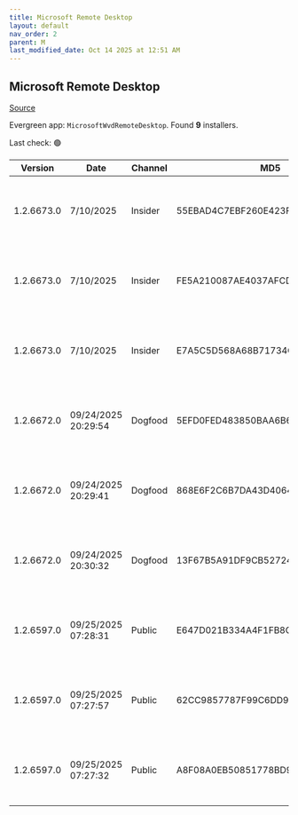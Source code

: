 ```yaml
---
title: Microsoft Remote Desktop
layout: default
nav_order: 2
parent: M
last_modified_date: Oct 14 2025 at 12:51 AM
---
```


## Microsoft Remote Desktop

[Source](https://docs.microsoft.com/en-us/azure/virtual-desktop/connect-windows-7-10)

Evergreen app: `MicrosoftWvdRemoteDesktop`. Found **9** installers.

Last check: 🟢

| Version    | Date                | Channel | MD5                              | Sha2                                                                                                                             | Architecture | URI                                                                                                                                                                                                                                                                  |
| ---------- | ------------------- | ------- | -------------------------------- | -------------------------------------------------------------------------------------------------------------------------------- | ------------ | -------------------------------------------------------------------------------------------------------------------------------------------------------------------------------------------------------------------------------------------------------------------- |
| 1.2.6673.0 | 7/10/2025           | Insider | 55EBAD4C7EBF260E423F9DFA867D2195 | A72A6831A815528769879065E02C8D5855EFE78BB925F99F68AD1B3486B9E968571B164DAAE69B27A137CAD5719FB4E6D8F1B5444396CDDEFA998683DE243860 | ARM64        | [https://res.cdn.office.net/remote-desktop-windows-client/c75d3bed-34a8-42d2-95cb-ac261778711e/RemoteDesktop_1.2.6673.0_ARM64.msi](https://res.cdn.office.net/remote-desktop-windows-client/c75d3bed-34a8-42d2-95cb-ac261778711e/RemoteDesktop_1.2.6673.0_ARM64.msi) |
| 1.2.6673.0 | 7/10/2025           | Insider | FE5A210087AE4037AFCDA73887DB085E | 39253C785C60E1AB151AC34EA8BDA9638C2E4ABE4D729928E0AA8CD46DC229794E5C8BC0EE776D44497D0C6D9A7700E3CF6799477B9CE9856383AC9E2D31D07E | x64          | [https://res.cdn.office.net/remote-desktop-windows-client/1fb38efc-ca4c-457f-85c9-bcb77b541e64/RemoteDesktop_1.2.6673.0_x64.msi](https://res.cdn.office.net/remote-desktop-windows-client/1fb38efc-ca4c-457f-85c9-bcb77b541e64/RemoteDesktop_1.2.6673.0_x64.msi)     |
| 1.2.6673.0 | 7/10/2025           | Insider | E7A5C5D568A68B71734C01A3E7D10E63 | 82EFAA74823447F265B6441C9323FBDCED31A3061A36812B5E47D61F741D57217AFB71142D8F2F376F9E2143EF2729DFCF24C740D8250B9AC1E3FCF9C377FE2A | x86          | [https://res.cdn.office.net/remote-desktop-windows-client/1b04408d-4929-4547-8e31-22a437cf97d3/RemoteDesktop_1.2.6673.0_x86.msi](https://res.cdn.office.net/remote-desktop-windows-client/1b04408d-4929-4547-8e31-22a437cf97d3/RemoteDesktop_1.2.6673.0_x86.msi)     |
| 1.2.6672.0 | 09/24/2025 20:29:54 | Dogfood | 5EFD0FED483850BAA6B65586E5E3A8A2 | 8BAE5D315801E6F6D8D1E131967305B82FD68339DFE010219569FA9A167802BF29FFD10D88103BED61712CAE1C871ECB3648E069778D2FA182C872324B2B2C98 | ARM64        | [https://res.cdn.office.net/remote-desktop-windows-client/17f6b40a-7b69-4a8d-a92a-55aa7926cbe5/RemoteDesktop_1.2.6672.0_ARM64.msi](https://res.cdn.office.net/remote-desktop-windows-client/17f6b40a-7b69-4a8d-a92a-55aa7926cbe5/RemoteDesktop_1.2.6672.0_ARM64.msi) |
| 1.2.6672.0 | 09/24/2025 20:29:41 | Dogfood | 868E6F2C6B7DA43D4064FF5A583BF0CC | 88EADF45B3DFFB7C6677F96AB5482649346E5399F86C6C6816463367EEC7ACBA5C4B8C27469DC7DA72E944AC216333550E28DAF95074250240C4254C6D47C69C | x64          | [https://res.cdn.office.net/remote-desktop-windows-client/4597095d-1d9d-472a-b1f3-a8c4be6f0b1e/RemoteDesktop_1.2.6672.0_x64.msi](https://res.cdn.office.net/remote-desktop-windows-client/4597095d-1d9d-472a-b1f3-a8c4be6f0b1e/RemoteDesktop_1.2.6672.0_x64.msi)     |
| 1.2.6672.0 | 09/24/2025 20:30:32 | Dogfood | 13F67B5A91DF9CB52724863032C4D4C8 | C33531FE0C80183D85AA2AFAD60A6471F5CED066D1E908A9DE0934961D6EAC138739D72BD0F1A3C0EF9F8098584DB46B0ADE5AE8A861BB155B0556221E54A318 | x86          | [https://res.cdn.office.net/remote-desktop-windows-client/f4d65744-9583-41c3-ae69-62b39a1705d9/RemoteDesktop_1.2.6672.0_x86.msi](https://res.cdn.office.net/remote-desktop-windows-client/f4d65744-9583-41c3-ae69-62b39a1705d9/RemoteDesktop_1.2.6672.0_x86.msi)     |
| 1.2.6597.0 | 09/25/2025 07:28:31 | Public  | E647D021B334A4F1FB8CEF53FAF52DFE | DF15CB484499371B827D73E332499F553893D45B131B34C6BC20E98275E8A1887F076D79FF05CA9FFE861A5A71CC243AD39688F556DCEBD4E0C21E238592AC04 | ARM64        | [https://res.cdn.office.net/remote-desktop-windows-client/05680dc8-8212-4acd-bf5c-cccdf9fbb9ca/RemoteDesktop_1.2.6597.0_ARM64.msi](https://res.cdn.office.net/remote-desktop-windows-client/05680dc8-8212-4acd-bf5c-cccdf9fbb9ca/RemoteDesktop_1.2.6597.0_ARM64.msi) |
| 1.2.6597.0 | 09/25/2025 07:27:57 | Public  | 62CC9857787F99C6DD97CFA5CCD326FA | BD1F6F00DA2C8AE69D62C620F5F2D0A186619262C6477DC7C109E239BBDE46C8E2A95653F476D828912C9F81D060A6B2A881717F22B8000CD4F69E9C34D54670 | x64          | [https://res.cdn.office.net/remote-desktop-windows-client/90edc32b-248d-4173-af46-ed50623eb4d0/RemoteDesktop_1.2.6597.0_x64.msi](https://res.cdn.office.net/remote-desktop-windows-client/90edc32b-248d-4173-af46-ed50623eb4d0/RemoteDesktop_1.2.6597.0_x64.msi)     |
| 1.2.6597.0 | 09/25/2025 07:27:32 | Public  | A8F08A0EB50851778BD9CDA6B59A9D5B | B2533D935E20ABC2D509ECE2CF8944C9F7D520FDA8D66AA96B2D52D5FF1A707733676945E6D71138DDC86F819B1873C3CE08126182B8CD8F02FE171603E7DFA8 | x86          | [https://res.cdn.office.net/remote-desktop-windows-client/86a9284e-f74e-40ab-9d74-9ecd6134095b/RemoteDesktop_1.2.6597.0_x86.msi](https://res.cdn.office.net/remote-desktop-windows-client/86a9284e-f74e-40ab-9d74-9ecd6134095b/RemoteDesktop_1.2.6597.0_x86.msi)     |
